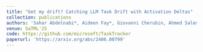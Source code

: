 ```yaml
---
title: "Get my drift? Catching LLM Task Drift with Activation Deltas"
collection: publications
authors: 'Sahar Abdelnabi*, Aideen Fay*, Giovanni Cherubin, Ahmed Salem, Mario Fritz, Andrew Paverd'
venue: SaTML'25
code: https://github.com/microsoft/TaskTracker 
paperurl: 'https://arxiv.org/abs/2406.00799'
---
```

